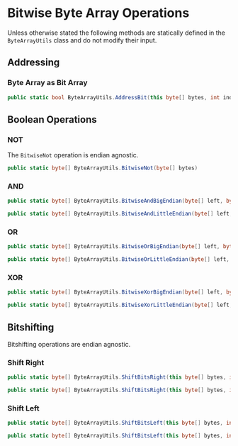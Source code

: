 # Bitwise Byte Array Operations

Unless otherwise stated the following methods are statically defined in the `ByteArrayUtils` class and do not modify their input.

## Addressing

### Byte Array as Bit Array

```c#
public static bool ByteArrayUtils.AddressBit(this byte[] bytes, int index)
```

## Boolean Operations

### NOT

The `BitwiseNot` operation is endian agnostic.

```c#
public static byte[] ByteArrayUtils.BitwiseNot(byte[] bytes)
```

### AND

```c#
public static byte[] ByteArrayUtils.BitwiseAndBigEndian(byte[] left, byte[] right)
```

```c#
public static byte[] ByteArrayUtils.BitwiseAndLittleEndian(byte[] left, byte[] right)
```

### OR

```c#
public static byte[] ByteArrayUtils.BitwiseOrBigEndian(byte[] left, byte[] right)
```

```c#
public static byte[] ByteArrayUtils.BitwiseOrLittleEndian(byte[] left, byte[] right)
```

### XOR

```c#
public static byte[] ByteArrayUtils.BitwiseXorBigEndian(byte[] left, byte[] right)
```

```c#
public static byte[] ByteArrayUtils.BitwiseXorLittleEndian(byte[] left, byte[] right)
```

## Bitshifting

Bitshifting operations are endian agnostic.

### Shift Right

```c#
public static byte[] ByteArrayUtils.ShiftBitsRight(this byte[] bytes, int shift)
```

```c#
public static byte[] ByteArrayUtils.ShiftBitsRight(this byte[] bytes, int shift, out byte[] carry)
```

### Shift Left

```c#
public static byte[] ByteArrayUtils.ShiftBitsLeft(this byte[] bytes, int shift)
```

```c#
public static byte[] ByteArrayUtils.ShiftBitsLeft(this byte[] bytes, int shift, out byte[] carry)
```